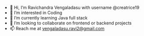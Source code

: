 - 👋 Hi, I’m Ravichandra Vengaladasu with username @creatrice19
- 👀 I’m interested in Coding
- 🌱 I’m currently learning Java full stack
- 💞️ I’m looking to collaborate on frontend or backend projects
- 📫 Reach me at vengaladasu.ravi2@gmail.com

<!---
creatrice19/creatrice19 is a ✨ special ✨ repository because its `README.md` (this file) appears on your GitHub profile.
You can click the Preview link to take a look at your changes.
--->
